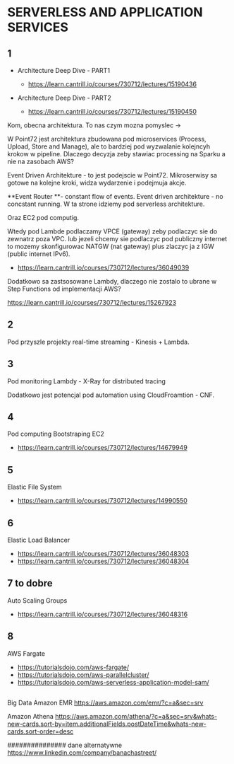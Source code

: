 

# SERVERLESS AND APPLICATION SERVICES

## 1

- Architecture Deep Dive - PART1
  - https://learn.cantrill.io/courses/730712/lectures/15190436

- Architecture Deep Dive - PART2
  - https://learn.cantrill.io/courses/730712/lectures/15190450

Kom, obecna architektura. To nas czym mozna pomyslec ->

W Point72 jest architektura zbudowana pod microservices (Process, Upload, Store and Manage), ale to bardziej pod wyzwalanie kolejncyh krokow w pipeline. Dlaczego decyzja zeby stawiac processing na Sparku a nie na zasobach AWS?

Event Driven Architekture - to jest podejscie w Point72. Mikroserwisy sa gotowe na kolejne kroki, widza wydarzenie i podejmuja akcje.

**Event Router **- constant flow of events. Event driven architekture - no concstant running. W ta strone idziemy pod serverless architekture.

Oraz EC2 pod computig.

Wtedy pod Lambde podlaczamy VPCE (gateway) zeby podlaczyc sie do zewnatrz poza VPC. lub jezeli chcemy sie podlaczyc pod publiczny internet to mozemy skonfigurowac NATGW (nat gateway) plus zlaczyc ja z IGW (public internet IPv6).

- https://learn.cantrill.io/courses/730712/lectures/36049039


Dodatkowo sa zastsosowane Lambdy, dlaczego nie zostalo to ubrane w Step Functions od implementacji AWS?

https://learn.cantrill.io/courses/730712/lectures/15267923

## 2

Pod przyszle projekty real-time streaming - Kinesis + Lambda.


## 3

Pod monitoring Lambdy - X-Ray for distributed tracing

Dodatkowo jest potencjal pod automation using CloudFroamtion - CNF.


## 4

Pod computing Bootstraping EC2

- https://learn.cantrill.io/courses/730712/lectures/14679949


## 5

Elastic File System

- https://learn.cantrill.io/courses/730712/lectures/14990550


## 6

Elastic Load Balancer
- https://learn.cantrill.io/courses/730712/lectures/36048303
- https://learn.cantrill.io/courses/730712/lectures/36048304


## 7 to dobre

Auto Scaling Groups
- https://learn.cantrill.io/courses/730712/lectures/36048316


## 8 

AWS Fargate
- https://tutorialsdojo.com/aws-fargate/
- https://tutorialsdojo.com/aws-parallelcluster/
- https://tutorialsdojo.com/aws-serverless-application-model-sam/

##

Big Data
Amazon EMR
https://aws.amazon.com/emr/?c=a&sec=srv

Amazon Athena
https://aws.amazon.com/athena/?c=a&sec=srv&whats-new-cards.sort-by=item.additionalFields.postDateTime&whats-new-cards.sort-order=desc



############### dane alternatywne
https://www.linkedin.com/company/banachastreet/